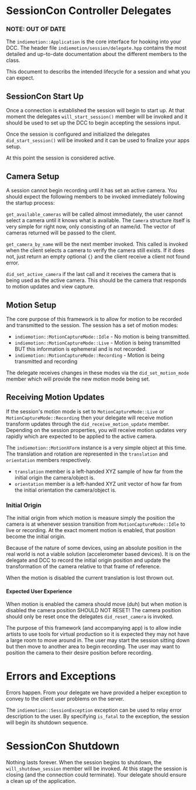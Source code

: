 # SessionCon Controller Delegates

### NOTE: OUT OF DATE


The `indiemotion::Application` is the core interface for hooking into your DCC. 
The header file `indiemotion/session/delegate.hpp` contains the most detailed and up-to-date documentation
about the different members to the class.

This document to describs the intended lifecycle for a session and what you can expect.

## SessionCon Start Up
Once a connection is established the session will begin to start up.
At that moment the delegates `will_start_session()` member will be invoked and it should be used
to set up the DCC to begin accepting the sessions input.

Once the session is configured and initialized the delegates `did_start_session()` will be invoked and it can
be used to finalize your apps setup.

At this point the session is considered active.

## Camera Setup
A session cannot begin recording until it has set an active camera. You should expect the following members 
to be invoked immediately following the startup process:

`get_available_cameras` will be called almost immediately, the user cannot select a camera until it knows
what is available. The `Camera` structure itself is very simple for right now, only consisting of an name/id.
The vector of cameras returned will be passed to the client.

`get_camera_by_name` will be the next member invoked. This called is invoked when the client selects a camera
to verify the camera still exists. If it does not, just return an empty optional `{}` and the client
receive a client not found error.

`did_set_active_camera` if the last call and it receives the camera that is being used as the active camera. 
This should be the camera that responds to motion updates and view capture.

## Motion Setup
The core purpose of this framework is to allow for motion to be recorded and transmitted to the session.
The session has a set of motion modes:
- `indiemotion::MotionCaptureMode::Idle` - No motion is being transmitted.
- `indiemotion::MotionCaptureMode::Live` - Motion is being transmitted BUT this information is ephemeral and is not recorded.
- `indiemotion::MotionCaptureMode::Recording` - Motion is being transmitted and recording

The delegate receives changes in these modes via the `did_set_motion_mode` member which will 
provide the new motion mode being set.

## Receiving Motion Updates
If the session's motion mode is set to `MotionCaptureMode::Live` or `MotionCaptureMode::Recording` then your delegate will 
receive motion transform updates through the `did_receive_motion_update` member.
Depending on the session properties, you will receive motion updates very rapidly which are expected to be applied to
the active camera.
 

The `indiemotion::MotionXForm` instance is a very simple object at this time. The translation and rotation are represented
in the `translation` and `orientation` members respectively.

- `translation` member is a left-handed XYZ sample of how far from the initial origin the camera/object is.
- `orientation` member is a left-handed XYZ unit vector of how far from the initial orientation the camera/object is.

### Initial Origin
The initial origin from which motion is measure simply the position the camera is at whenever session transition
from `MotionCaptureMode::Idle` to live or recording. At the exact moment motion is enabled, that position become the initial origin.

Because of the nature of some devices, using an absolute position in the real world is not a viable solution 
(accelerometer based devices). It is on the delegate and DCC to record the initial origin position and 
update the transformation of the camera relative to that frame of reference.

When the motion is disabled the current translation is lost thrown out.

#### Expected User Experience
When motion is enabled the camera should move (duh) but when motion is disabled the camera position SHOULD NOT RESET!
The camera position should only be reset once the delegates `did_reset_camera` is invoked.

The purpose of this framework (and accompanying app) is to allow indie artists to use tools for virtual production so
it is expected they may not have a large room to move around in. The user may start the session sitting down but 
then move to another area to begin recording. The user may want to position the camera to their desire position before
recording.

# Errors and Exceptions
Errors happen. From your delegate we have provided a helper exception to convey to the client user 
problems on the server. 

The `indiemotion::SessionException` exception can be used to relay error description to the user. By specifying `is_fatal` 
to the exception, the session will begin its shutdown sequence. 

# SessionCon Shutdown
Nothing lasts forever. When the session begins to shutdown, the `will_shutdown_session` member will be invoked.
At this stage the session is closing (and the connection could terminate). Your delegate should ensure a clean up of
the application.
